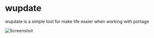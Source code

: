 # wupdate

wupdate is a simple tool for make life easier when working with portage

![Screenshot](https://w.nr1.nu/archive/gentoo/wupdate.png)


